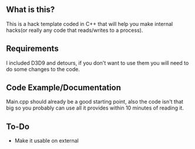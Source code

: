## What is this?
This is a hack template coded in C++ that will help you make internal hacks(or really any code that reads/writes to a process).

## Requirements
I included D3D9 and detours, if you don't want to use them you will need to do some changes to the code.

## Code Example/Documentation
Main.cpp should already be a good starting point, also the code isn't that big so you probably can use all it provides within 10 minutes of reading it.

## To-Do
- Make it usable on external
